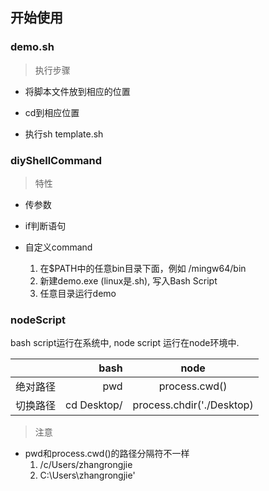 ## 开始使用

### demo.sh

> 执行步骤

+ 将脚本文件放到相应的位置

+ cd到相应位置

+ 执行sh template.sh

### diyShellCommand

> 特性

+ 传参数

+ if判断语句

+ 自定义command 
   
   1. 在$PATH中的任意bin目录下面，例如 /mingw64/bin
   2. 新建demo.exe (linux是.sh), 写入Bash Script
   3. 任意目录运行demo

### nodeScript

bash script运行在系统中, node script 运行在node环境中.

|         | bash    |  node  |
| --------   | -----:   | :----: |
| 绝对路径        | pwd      |   process.cwd()    |
| 切换路径        | cd Desktop/      |   process.chdir('./Desktop)    |
  
> 注意

+ pwd和process.cwd()的路径分隔符不一样
    1. /c/Users/zhangrongjie
    2. C:\\Users\\zhangrongjie'